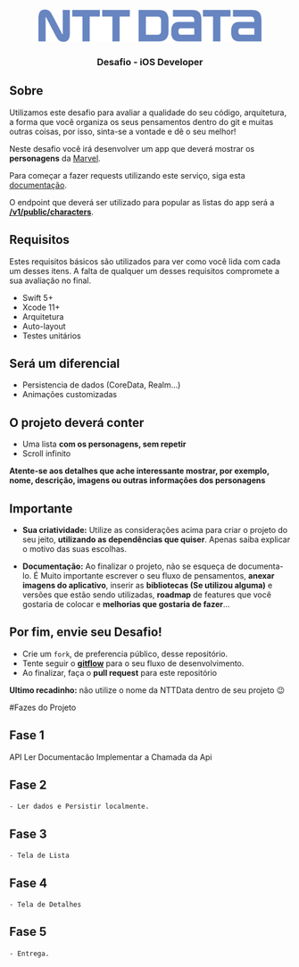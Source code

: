 <!-- Header-->
<br />
<p align="center">
  <a href="https://github.com/MoacirParticular/DesafioMobileMarvel">
    <img src="https://raw.githubusercontent.com/MoacirParticular/MoacirParticular/main/NttdataAzul.jpg" alt="Logo" width="400" height="58">
  </a>

  <h3 align="center">Desafio - iOS Developer </h3>

</p>

## Sobre
<p> Utilizamos este desafio para avaliar a qualidade do seu código, arquitetura, a forma que você organiza os seus pensamentos dentro do git e muitas outras coisas, por isso, sinta-se a vontade e dê o seu melhor! </p>

<p>Neste desafio você irá desenvolver um app que deverá mostrar os <b>personagens</b> da <a href="https://www.marvel.com/characters">Marvel</a>. 
  
<p>Para começar a fazer requests utilizando este serviço, siga esta <a href="https://developer.marvel.com/documentation/authorization">documentação</a>.
</p>
<p> O endpoint que deverá ser utilizado para popular as listas do app será a <b><a href="https://developer.marvel.com/docs#!/public/getCreatorCollection_get_0">/v1/public/characters</a></b>. 
</p>


## Requisitos
<p>Estes requisitos básicos são utilizados para ver como você lida com cada um desses itens. A falta de qualquer um desses requisitos compromete a sua avaliação no final.</p>


* Swift 5+ 
* Xcode 11+ 
* Arquitetura
* Auto-layout
* Testes unitários

## Será um diferencial 
* Persistencia de dados (CoreData, Realm...)
* Animações customizadas 

## O projeto deverá conter
* Uma lista **com os personagens, sem repetir**
* Scroll infinito

<b>Atente-se aos detalhes que ache interessante mostrar, por exemplo, nome, descrição, imagens ou outras informações dos personagens</b>

## Importante
* **Sua criatividade:** Utilize as considerações acima para criar o projeto do seu jeito, **utilizando as dependências que quiser**. Apenas saiba explicar o motivo das suas escolhas. 

* **Documentação:** Ao finalizar o projeto, não se esqueça de documenta-lo. É Muito importante escrever o seu fluxo de pensamentos, **anexar imagens do aplicativo**, inserir as **bibliotecas (Se utilizou alguma)** e versões que estão sendo utilizadas, **roadmap** de features que você gostaria de colocar e **melhorias que gostaria de fazer**...

## Por fim, envie seu Desafio!
* Crie um `fork`, de preferencia público, desse repositório.
* Tente seguir o <b><a href="https://imasters.com.br/agile/fluxo-de-desenvolvimento-com-gitflow#:~:text=Como%20afirma%20Vincent%20Driessen%20(2010,o%20trunk%20e%20o%20branch.">gitflow</a></b> para o seu fluxo de desenvolvimento.
* Ao finalizar, faça o **pull request** para este repositório

**Ultimo recadinho:** não utilize o nome da NTTData dentro de seu projeto 😉



#Fazes do Projeto
## Fase 1
  API
    Ler Documentacão
    Implementar a Chamada da Api
    
## Fase 2
    - Ler dados e Persistir localmente.
    
## Fase 3 
    - Tela de Lista

## Fase 4
    - Tela de Detalhes
    
## Fase 5
    - Entrega.


  
